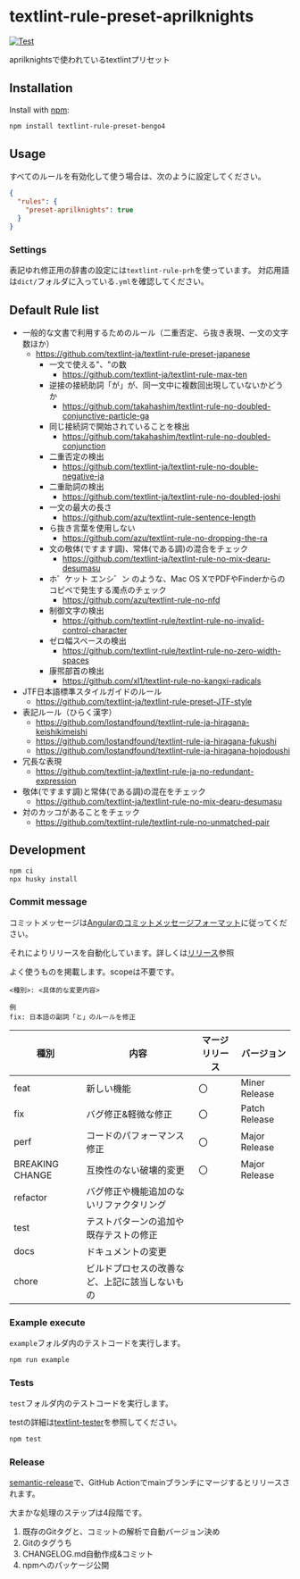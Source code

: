 # textlint-rule-preset-aprilknights

[![Test](https://github.com/april-knights-dev/textlint-rule-preset-aprilknights/actions/workflows/test.yml/badge.svg)](https://github.com/april-knights-dev/textlint-rule-preset-aprilknights/actions/workflows/test.yml)

aprilknightsで使われているtextlintプリセット

## Installation

Install with [npm](https://www.npmjs.com/):

```sh
npm install textlint-rule-preset-bengo4
```
## Usage

すべてのルールを有効化して使う場合は、次のように設定してください。

```json
{
  "rules": {
    "preset-aprilknights": true
  }
}
```

### Settings

表記ゆれ修正用の辞書の設定には`textlint-rule-prh`を使っています。
対応用語は`dict/`フォルダに入っている`.yml`を確認してください。

## Default Rule list

- 一般的な文書で利用するためのルール（二重否定、ら抜き表現、一文の文字数ほか）
  - https://github.com/textlint-ja/textlint-rule-preset-japanese
     - 一文で使える"、"の数
       - https://github.com/textlint-ja/textlint-rule-max-ten
     - 逆接の接続助詞「が」が、同一文中に複数回出現していないかどうか
       - https://github.com/takahashim/textlint-rule-no-doubled-conjunctive-particle-ga
     - 同じ接続詞で開始されていることを検出
       - https://github.com/takahashim/textlint-rule-no-doubled-conjunction
     - 二重否定の検出
       - https://github.com/textlint-ja/textlint-rule-no-double-negative-ja
     - 二重助詞の検出
       - https://github.com/textlint-ja/textlint-rule-no-doubled-joshi
     - 一文の最大の長さ
       - https://github.com/azu/textlint-rule-sentence-length
     - ら抜き言葉を使用しない
       - https://github.com/azu/textlint-rule-no-dropping-the-ra
     - 文の敬体(ですます調)、常体(である調)の混合をチェック
       - https://github.com/textlint-ja/textlint-rule-no-mix-dearu-desumasu
     - ホ゜ケット エンシ゛ン のような、Mac OS XでPDFやFinderからのコピペで発生する濁点のチェック
       - https://github.com/azu/textlint-rule-no-nfd
     - 制御文字の検出
       - https://github.com/textlint-rule/textlint-rule-no-invalid-control-character
     - ゼロ幅スペースの検出
       - https://github.com/textlint-rule/textlint-rule-no-zero-width-spaces
     - 康煕部首の検出
       - https://github.com/xl1/textlint-rule-no-kangxi-radicals
- JTF日本語標準スタイルガイドのルール
  - https://github.com/textlint-ja/textlint-rule-preset-JTF-style
- 表記ルール（ひらく漢字）
  - https://github.com/lostandfound/textlint-rule-ja-hiragana-keishikimeishi
  - https://github.com/lostandfound/textlint-rule-ja-hiragana-fukushi
  - https://github.com/lostandfound/textlint-rule-ja-hiragana-hojodoushi
- 冗長な表現
  - https://github.com/textlint-ja/textlint-rule-ja-no-redundant-expression
- 敬体(ですます調)と常体(である調)の混在をチェック
  - https://github.com/textlint-ja/textlint-rule-no-mix-dearu-desumasu
- 対のカッコがあることをチェック
  - https://github.com/textlint-rule/textlint-rule-no-unmatched-pair

## Development

```sh
npm ci
npx husky install
```

### Commit message

コミットメッセージは[Angularのコミットメッセージフォーマット](https://github.com/angular/angular/blob/master/CONTRIBUTING.md#-commit-message-format)に従ってください。

それによりリリースを自動化しています。詳しくは[リリース](#リリース)参照

よく使うものを掲載します。scopeは不要です。

```
<種別>: <具体的な変更内容>

例
fix: 日本語の副詞「と」のルールを修正
```

| 種別            | 内容                                           | マージリリース | バージョン    |
| --------------- | ---------------------------------------------- | -------------- | ------------- |
| feat            | 新しい機能                                     | 〇             | Miner Release |
| fix             | バグ修正&軽微な修正                            | 〇             | Patch Release |
| perf            | コードのパフォーマンス修正                     | 〇             | Major Release |
| BREAKING CHANGE | 互換性のない破壊的変更                         | 〇             | Major Release |
| refactor        | バグ修正や機能追加のないリファクタリング       |                |               |
| test            | テストパターンの追加や既存テストの修正         |                |               |
| docs            | ドキュメントの変更                             |                |               |
| chore           | ビルドプロセスの改善など、上記に該当しないもの |                |               |

### Example execute

`example`フォルダ内のテストコードを実行します。

```sh
npm run example
```

### Tests

`test`フォルダ内のテストコードを実行します。

testの詳細は[textlint-tester](https://github.com/textlint/textlint-tester)を参照してください。

```sh
npm test
```

### Release

[semantic-release](https://semantic-release.gitbook.io/semantic-release/)で、GitHub Actionでmainブランチにマージするとリリースされます。

大まかな処理のステップは4段階です。

1. 既存のGitタグと、コミットの解析で自動バージョン決め
1. Gitのタグうち
1. CHANGELOG.md自動作成&コミット
1. npmへのパッケージ公開
